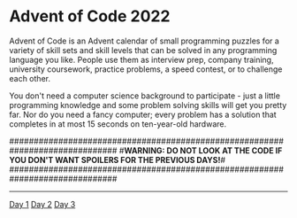 ﻿# **Advent of Code 2022**

Advent of Code is an Advent calendar of small programming puzzles for a variety of skill sets and skill levels that can be solved in any programming language you like. People use them as interview prep, company training, university coursework, practice problems, a speed contest, or to challenge each other.

You don't need a computer science background to participate - just a little programming knowledge and some problem solving skills will get you pretty far. Nor do you need a fancy computer; every problem has a solution that completes in at most 15 seconds on ten-year-old hardware.

##############################################################################
#**WARNING: DO NOT LOOK AT THE CODE IF YOU DON'T WANT SPOILERS FOR THE PREVIOUS DAYS!**#
##############################################################################  
___

[Day 1](https://github.com/thehairy/Advent-of-Code-2022/tree/main/2022/Day%201)
[Day 2](https://github.com/thehairy/Advent-of-Code-2022/tree/main/2022/Day%202)
[Day 3](https://github.com/thehairy/Advent-of-Code-2022/tree/main/2022/Day%203)  